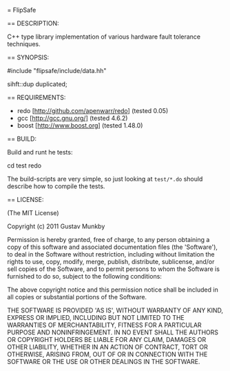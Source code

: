 
= FlipSafe

== DESCRIPTION:

C++ type library implementation of various hardware fault
tolerance techniques.

== SYNOPSIS:

  #include "flipsafe/include/data.hh"

  sihft::dup<int> duplicated;

== REQUIREMENTS:

 - redo [http://github.com/apenwarr/redo] (tested 0.05)
 - gcc [http://gcc.gnu.org/] (tested 4.6.2)
 - boost [http://www.boost.org] (tested 1.48.0)

== BUILD:

Build and runt he tests:

  cd test
  redo

The build-scripts are very simple, so just
looking at `test/*.do` should describe how to
compile the tests.

== LICENSE:

(The MIT License)

Copyright (c) 2011 Gustav Munkby

Permission is hereby granted, free of charge, to any person obtaining
a copy of this software and associated documentation files (the
'Software'), to deal in the Software without restriction, including
without limitation the rights to use, copy, modify, merge, publish,
distribute, sublicense, and/or sell copies of the Software, and to
permit persons to whom the Software is furnished to do so, subject to
the following conditions:

The above copyright notice and this permission notice shall be
included in all copies or substantial portions of the Software.

THE SOFTWARE IS PROVIDED 'AS IS', WITHOUT WARRANTY OF ANY KIND,
EXPRESS OR IMPLIED, INCLUDING BUT NOT LIMITED TO THE WARRANTIES OF
MERCHANTABILITY, FITNESS FOR A PARTICULAR PURPOSE AND NONINFRINGEMENT.
IN NO EVENT SHALL THE AUTHORS OR COPYRIGHT HOLDERS BE LIABLE FOR ANY
CLAIM, DAMAGES OR OTHER LIABILITY, WHETHER IN AN ACTION OF CONTRACT,
TORT OR OTHERWISE, ARISING FROM, OUT OF OR IN CONNECTION WITH THE
SOFTWARE OR THE USE OR OTHER DEALINGS IN THE SOFTWARE.

